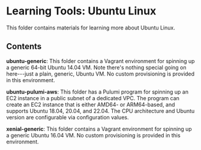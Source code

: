 # Learning Tools: Ubuntu Linux

This folder contains materials for learning more about Ubuntu Linux.

## Contents

**ubuntu-generic**: This folder contains a Vagrant environment for spinning up a generic 64-bit Ubuntu 14.04 VM. Note there's nothing special going on here---just a plain, generic, Ubuntu VM. No custom provisioning is provided in this environment.

**ubuntu-pulumi-aws**: This folder has a Pulumi program for spinning up an EC2 instance in a public subnet of a dedicated VPC. The program can create an EC2 instance that is either AMD64- or ARM64-based, and supports Ubuntu 18.04, 20.04, and 22.04. The CPU architecture and Ubuntu version are configurable via configuration values.

**xenial-generic**: This folder contains a Vagrant environment for spinning up a generic Ubuntu 16.04 VM. No custom provisioning is provided in this environment.
